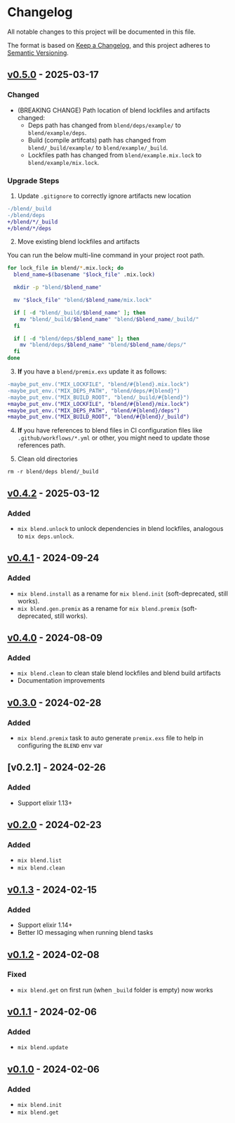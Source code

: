 # Changelog

All notable changes to this project will be documented in this file.

The format is based on [Keep a Changelog](https://keepachangelog.com/en/1.1.0/),
and this project adheres to [Semantic Versioning](https://semver.org/spec/v2.0.0.html).

## [v0.5.0] - 2025-03-17

### Changed

- (BREAKING CHANGE) Path location of blend lockfiles and artifacts changed:
  - Deps path has changed from `blend/deps/example/` to `blend/example/deps`.
  - Build (compile artifcats) path has changed from `blend/_build/example/` to `blend/example/_build`.
  - Lockfiles path has changed from `blend/example.mix.lock` to `blend/example/mix.lock`.

### Upgrade Steps

1. Update `.gitignore` to correctly ignore artifacts new location

```diff
-/blend/_build
-/blend/deps
+/blend/*/_build
+/blend/*/deps
```

2. Move existing blend lockfiles and artifacts

You can run the below multi-line command in your project root path.

```sh
for lock_file in blend/*.mix.lock; do
  blend_name=$(basename "$lock_file" .mix.lock)

  mkdir -p "blend/$blend_name"

  mv "$lock_file" "blend/$blend_name/mix.lock"

  if [ -d "blend/_build/$blend_name" ]; then
    mv "blend/_build/$blend_name" "blend/$blend_name/_build/"
  fi

  if [ -d "blend/deps/$blend_name" ]; then
    mv "blend/deps/$blend_name" "blend/$blend_name/deps/"
  fi
done
```

3. **If** you have a `blend/premix.exs` update it as follows:

```diff
-maybe_put_env.("MIX_LOCKFILE", "blend/#{blend}.mix.lock")
-maybe_put_env.("MIX_DEPS_PATH", "blend/deps/#{blend}")
-maybe_put_env.("MIX_BUILD_ROOT", "blend/_build/#{blend}")
+maybe_put_env.("MIX_LOCKFILE", "blend/#{blend}/mix.lock")
+maybe_put_env.("MIX_DEPS_PATH", "blend/#{blend}/deps")
+maybe_put_env.("MIX_BUILD_ROOT", "blend/#{blend}/_build")
```

4. **If** you have references to blend files in CI configuration files like `.github/workflows/*.yml` or other, you might need to update those references path.

5. Clean old directories

`rm -r blend/deps blend/_build`

## [v0.4.2] - 2025-03-12

### Added

- `mix blend.unlock` to unlock dependencies in blend lockfiles, analogous to `mix deps.unlock`.

## [v0.4.1] - 2024-09-24

### Added

- `mix blend.install` as a rename for `mix blend.init` (soft-deprecated, still works).
- `mix blend.gen.premix` as a rename for `mix blend.premix` (soft-deprecated, still works).

## [v0.4.0] - 2024-08-09

### Added

- `mix blend.clean` to clean stale blend lockfiles and blend build artifacts
- Documentation improvements

## [v0.3.0] - 2024-02-28

### Added

- `mix blend.premix` task to auto generate `premix.exs` file to help in configuring the `BLEND` env var

## [v0.2.1] - 2024-02-26

### Added

- Support elixir 1.13+

## [v0.2.0] - 2024-02-23

### Added

- `mix blend.list`
- `mix blend.clean`

## [v0.1.3] - 2024-02-15

### Added

- Support elixir 1.14+
- Better IO messaging when running blend tasks

## [v0.1.2] - 2024-02-08

### Fixed

- `mix blend.get` on first run (when `_build` folder is empty) now works

## [v0.1.1] - 2024-02-06

### Added

- `mix blend.update`

## [v0.1.0] - 2024-02-06

### Added

- `mix blend.init`
- `mix blend.get`

[v0.5.0]: https://github.com/mimiquate/blend/compare/v0.4.2...v0.5.0/
[v0.4.2]: https://github.com/mimiquate/blend/compare/v0.4.1...v0.4.2/
[v0.4.1]: https://github.com/mimiquate/blend/compare/v0.4.0...v0.4.1/
[v0.4.0]: https://github.com/mimiquate/blend/compare/v0.3.0...v0.4.0/
[v0.3.0]: https://github.com/mimiquate/blend/compare/v0.2.0...v0.3.0/
[v0.2.0]: https://github.com/mimiquate/blend/compare/v0.1.3...v0.2.0/
[v0.1.3]: https://github.com/mimiquate/blend/compare/v0.1.2...v0.1.3/
[v0.1.2]: https://github.com/mimiquate/blend/compare/v0.1.1...v0.1.2/
[v0.1.1]: https://github.com/mimiquate/blend/compare/v0.1.0...v0.1.1/
[v0.1.0]: https://github.com/mimiquate/blend/releases/tag/v0.1.0
